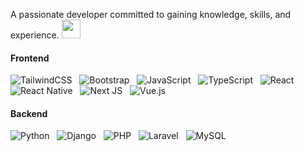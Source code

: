 
A passionate developer committed to gaining knowledge, skills, and experience. <img src="https://media.giphy.com/media/WUlplcMpOCEmTGBtBW/giphy.gif" width="30"> 

#### Frontend

![TailwindCSS](https://img.shields.io/badge/tailwindcss-%2338bdf8.svg?style=flat&logo=tailwind-css&logoColor=white) &nbsp; ![Bootstrap](https://img.shields.io/badge/bootstrap-%238511FA.svg?style=flat&logo=bootstrap&logoColor=white) &nbsp;  ![JavaScript](https://img.shields.io/badge/javascript-%23323330.svg?style=flat&logo=javascript&logoColor=%23F7DF1E) &nbsp;  ![TypeScript](https://img.shields.io/badge/typescript-%23007ACC.svg?style=flat&logo=typescript&logoColor=white) &nbsp; ![React](https://img.shields.io/badge/react-%2320232a.svg?style=flat&logo=react&logoColor=%2361DAFB) &nbsp; ![React Native](https://img.shields.io/badge/react_native-%2320232a.svg?style=flat&logo=react&logoColor=%2361DAFB) &nbsp; ![Next JS](https://img.shields.io/badge/Next-black?style=flat&logo=next.js&logoColor=white) &nbsp; ![Vue.js](https://img.shields.io/badge/vuejs-%2335495e.svg?style=flat&logo=vuedotjs&logoColor=%234FC08D)

#### Backend

![Python](https://img.shields.io/badge/python-3670A0?style=flat&logo=python&logoColor=white) &nbsp; ![Django](https://img.shields.io/badge/django-%23092E20.svg?style=flat&logo=django&logoColor=white) &nbsp; ![PHP](https://img.shields.io/badge/php-%23777BB4.svg?style=flat&logo=php&logoColor=white) &nbsp; ![Laravel](https://img.shields.io/badge/laravel-%23FF2D20.svg?style=flat&logo=laravel&logoColor=white) &nbsp; ![MySQL](https://img.shields.io/badge/mysql-4479A1.svg?style=flat&logo=mysql&logoColor=white)
